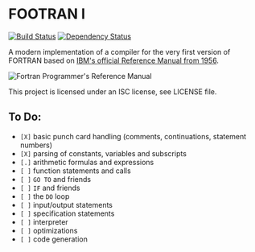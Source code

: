 FOOTRAN I
=========

[![Build Status](https://travis-ci.org/oreissig/FOOTRAN-I.svg)](https://travis-ci.org/oreissig/FOOTRAN-I)
[![Dependency Status](https://www.versioneye.com/user/projects/564656d6b5b03d0022000862/badge.svg?style=flat)](https://www.versioneye.com/user/projects/564656d6b5b03d0022000862)

A modern implementation of a compiler for the very first version of FORTRAN based on [IBM's official Reference Manual from 1956](http://www.fortran.com/FortranForTheIBM704.pdf).

![Fortran Programmer's Reference Manual](https://upload.wikimedia.org/wikipedia/commons/thumb/0/07/Fortran_acs_cover.jpeg/469px-Fortran_acs_cover.jpeg)

This project is licensed under an ISC license, see LICENSE file.

To Do:
------
- `[X]` basic punch card handling (comments, continuations, statement numbers)
- `[X]` parsing of constants, variables and subscripts
- `[.]` arithmetic formulas and expressions
- `[ ]` function statements and calls
- `[ ]` `GO TO` and friends
- `[ ]` `IF` and friends
- `[ ]` the `DO` loop
- `[ ]` input/output statements
- `[ ]` specification statements
- `[ ]` interpreter
- `[ ]` optimizations
- `[ ]` code generation

